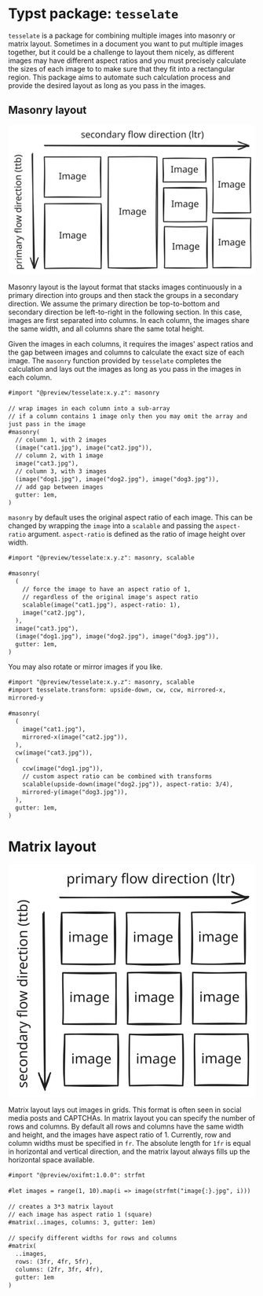 # Typst package: `tesselate`

`tesselate` is a package for combining multiple images into masonry or matrix layout. Sometimes in a document you want to put multiple images together, but it could be a challenge to layout them nicely, as different images may have different aspect ratios and you must precisely calculate the sizes of each image to to make sure that they fit into a rectangular region. This package aims to automate such calculation process and provide the desired layout as long as you pass in the images.

## Masonry layout

![Masonry Layout](assets/excalidraw/masonry-layout.excalidraw.svg)

Masonry layout is the layout format that stacks images continuously in a primary direction into groups and then stack the groups in a secondary direction. We assume the primary direction be top-to-bottom and secondary direction be left-to-right in the following section. In this case, images are first separated into columns. In each column, the images share the same width, and all columns share the same total height.

Given the images in each columns, it requires the images' aspect ratios and the gap between images and columns to calculate the exact size of each image. The `masonry` function provided by `tesselate` completes the calculation and lays out the images as long as you pass in the images in each column.


```typ
#import "@preview/tesselate:x.y.z": masonry

// wrap images in each column into a sub-array
// if a column contains 1 image only then you may omit the array and just pass in the image
#masonry(
  // column 1, with 2 images
  (image("cat1.jpg"), image("cat2.jpg")),
  // column 2, with 1 image
  image("cat3.jpg"),
  // column 3, with 3 images
  (image("dog1.jpg"), image("dog2.jpg"), image("dog3.jpg")),
  // add gap between images
  gutter: 1em,
)
```

`masonry` by default uses the original aspect ratio of each image. This can be changed by wrapping the `image` into a `scalable` and passing the `aspect-ratio` argument. `aspect-ratio` is defined as the ratio of image height over width.

```typ
#import "@preview/tesselate:x.y.z": masonry, scalable

#masonry(
  (
    // force the image to have an aspect ratio of 1,
    // regardless of the original image's aspect ratio
    scalable(image("cat1.jpg"), aspect-ratio: 1),
    image("cat2.jpg"),
  ),
  image("cat3.jpg"),
  (image("dog1.jpg"), image("dog2.jpg"), image("dog3.jpg")),
  gutter: 1em,
)
```

You may also rotate or mirror images if you like.

```typ
#import "@preview/tesselate:x.y.z": masonry, scalable
#import tesselate.transform: upside-down, cw, ccw, mirrored-x, mirrored-y

#masonry(
  (
    image("cat1.jpg"),
    mirrored-x(image("cat2.jpg")),
  ),
  cw(image("cat3.jpg")),
  (
    ccw(image("dog1.jpg")),
    // custom aspect ratio can be combined with transforms
    scalable(upside-down(image("dog2.jpg")), aspect-ratio: 3/4),
    mirrored-y(image("dog3.jpg")),
  ),
  gutter: 1em,
)
```

# Matrix layout

![Matrix Layout](assets/excalidraw/matrix-layout.excalidraw.svg)

Matrix layout lays out images in grids. This format is often seen in social media posts and CAPTCHAs. In matrix layout you can specify the number of rows and columns. By default all rows and columns have the same width and height, and the images have aspect ratio of 1. Currently, row and column widths must be specified in `fr`. The absolute length for `1fr` is equal in horizontal and vertical direction, and the matrix layout always fills up the horizontal space available.

```typ
#import "@preview/oxifmt:1.0.0": strfmt

#let images = range(1, 10).map(i => image(strfmt("image{:}.jpg", i)))

// creates a 3*3 matrix layout
// each image has aspect ratio 1 (square)
#matrix(..images, columns: 3, gutter: 1em)

// specify different widths for rows and columns
#matrix(
  ..images,
  rows: (3fr, 4fr, 5fr),
  columns: (2fr, 3fr, 4fr),
  gutter: 1em
)
```




